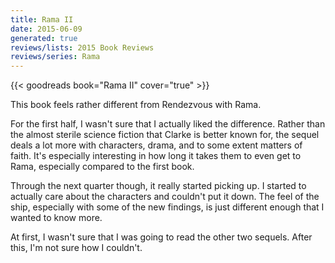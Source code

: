 ```yaml
---
title: Rama II
date: 2015-06-09
generated: true
reviews/lists: 2015 Book Reviews
reviews/series: Rama
---
```

{{< goodreads book="Rama II" cover="true" >}}

This book feels rather different from Rendezvous with Rama.  

For the first half, I wasn't sure that I actually liked the difference. Rather than the almost sterile science fiction that Clarke is better known for, the sequel deals a lot more with characters, drama, and to some extent matters of faith. It's especially interesting in how long it takes them to even get to Rama, especially compared to the first book.  

<!--more-->

Through the next quarter though, it really started picking up. I started to actually care about the characters and couldn't put it down. The feel of the ship, especially with some of the new findings, is just different enough that I wanted to know more.  

At first, I wasn't sure that I was going to read the other two sequels. After this, I'm not sure how I couldn't.


